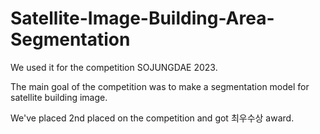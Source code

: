 # Satellite-Image-Building-Area-Segmentation

We used it for the competition SOJUNGDAE 2023.

The main goal of the competition was to make a segmentation model for satellite building image.

We've placed 2nd placed on the competition and got 최우수상 award.  
